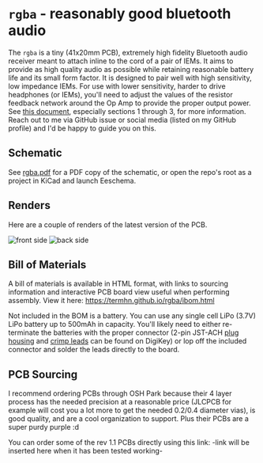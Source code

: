 # `rgba` - reasonably good bluetooth audio

The `rgba` is a tiny (41x20mm PCB), extremely high fidelity Bluetooth audio receiver meant to attach inline to the cord of
a pair of IEMs. It aims to provide as high quality audio as possible while retaining reasonable battery life and
its small form factor. It is designed to pair well with high sensitivity, low impedance IEMs. For use with
lower sensitivity, harder to drive headphones (or IEMs), you'll need to adjust the values of the resistor feedback network
around the Op Amp to provide the proper output power. See [this document](https://www.ti.com/lit/ug/tiduaw1/tiduaw1.pdf),
especially sections 1 through 3, for more information. Reach out to me via GitHub issue or social media (listed on my
GitHub profile) and I'd be happy to guide you on this.

## Schematic

See [rgba.pdf](/rgba.pdf) for a PDF copy of the schematic, or open the repo's root as a project in KiCad and launch Eeschema.

## Renders

Here are a couple of renders of the latest version of the PCB.

![front side](https://i.imgur.com/UEaRmw8.png)
![back side](https://i.imgur.com/bvSS2FB.png)

## Bill of Materials

A bill of materials is available in HTML format, with links to sourcing information and
interactive PCB board view useful when performing assembly. View it here: <https://termhn.github.io/rgba/ibom.html>

Not included in the BOM is a battery. You can use any single cell LiPo (3.7V) LiPo battery up to
500mAh in capacity. You'll likely need to either re-terminate the batteries with the proper connector
(2-pin JST-ACH [plug housing](https://www.digikey.com/en/products/detail/jst-sales-america-inc/ACHR-02V-S/1647783c)
and [crimp leads](https://www.digikey.com/en/products/detail/jst-sales-america-inc/ASACHSACH28W51/6009445)
can be found on DigiKey) or lop off the included connector and solder the leads directly to the board.

## PCB Sourcing

I recommend ordering PCBs through OSH Park because their 4 layer process has the needed precision at a reasonable price
(JLCPCB for example will cost you a lot more to get the needed 0.2/0.4 diameter vias), is good quality, and are a cool
organization to support. Plus their PCBs are a super purdy purple :d

You can order some of the rev 1.1 PCBs directly using this link: -link will be inserted here when it has been tested working-

